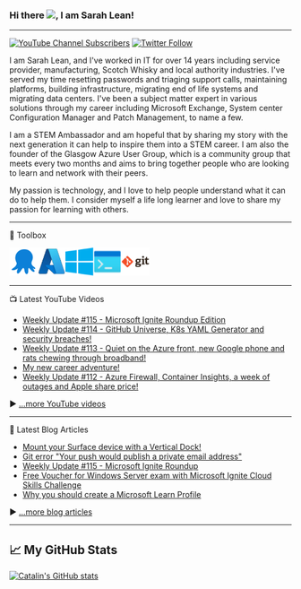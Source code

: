 ### Hi there <img src="https://raw.githubusercontent.com/MartinHeinz/MartinHeinz/master/wave.gif" width="30px">, I am Sarah Lean!

---

[![YouTube Channel Subscribers](https://img.shields.io/youtube/channel/subscribers/UCQ8U53KvEX2JuCe48MxmV3Q?label=People%20subscribed%20to%20my%20YouTube%20channel&style=social)](https://www.youtube.com/techielass?sub_confirmation=1) [![Twitter Follow](https://img.shields.io/twitter/follow/techielass?label=Twitter%20Followers&style=social)](https://twitter.com/intent/follow?screen_name=techielass)

I am Sarah Lean, and I've worked in IT for over 14 years including service provider, manufacturing, Scotch Whisky and local authority industries. I've served my time resetting passwords and triaging support calls, maintaining platforms, building infrastructure, migrating end of life systems and migrating data centers. I've been a subject matter expert in various solutions through my career including Microsoft Exchange, System center Configuration Manager and Patch Management, to name a few.

I am a STEM Ambassador and am hopeful that by sharing my story with the next generation it can help to inspire them into a STEM career. I am also the founder of the Glasgow Azure User Group, which is a community group that meets every two months and aims to bring together people who are looking to learn and network with their peers.

My passion is technology, and I love to help people understand what it can do to help them. I consider myself a life long learner and love to share my passion for learning with others.

---

🧰 Toolbox

<img src="https://github.com/weeyin83/weeyin83/blob/main/icons/Logo-Blue_140px_rgb.png" alt="Octopus Deploy" width="50" height="50"/><img src="https://github.com/weeyin83/weeyin83/blob/main/icons/azure.jpg" alt="Azure" width="50" height="50"/><img src="https://github.com/weeyin83/weeyin83/blob/main/icons/windows-logo.png" alt="Microsoft Windows" width="50" height="50"/><img src="https://github.com/weeyin83/weeyin83/blob/main/icons/powershell.svg" alt="PowerShell" width="50" height="50"/><img src="https://github.com/devicons/devicon/blob/master/icons/git/git-original-wordmark.svg" alt="Git" width="50" height="50"/>

---
📺 Latest YouTube Videos
<!-- YOUTUBE-VIDEOS-LIST:START -->
- [Weekly Update #115 - Microsoft Ignite Roundup Edition](https://www.youtube.com/watch?v=pmy7532oJd4)
- [Weekly Update #114 - GitHub Universe, K8s YAML Generator and security breaches!](https://www.youtube.com/watch?v=TNNQ8AuRkPE)
- [Weekly Update #113 - Quiet on the Azure front, new Google phone and rats chewing through broadband!](https://www.youtube.com/watch?v=4fMS6rgnzVM)
- [My new career adventure!](https://www.youtube.com/watch?v=1koCLaSDDVQ)
- [Weekly Update #112 - Azure Firewall, Container Insights, a week of outages and Apple share price!](https://www.youtube.com/watch?v=EE5ab7UyIDQ)
<!-- YOUTUBE-VIDEOS-LIST:END -->

 ▶ [...more YouTube videos](https://www.youtube.com/channel/techielass?sub_confirmation=1)

---

📘 Latest Blog Articles

<!-- BLOG-POST-LIST:START -->
- [Mount your Surface device with a Vertical Dock!](https://www.techielass.com/mount-your-surface-device-with-a-vertical-dock/)
- [Git error &quot;Your push would publish a private email address&quot;](https://www.techielass.com/git-error-your-push-would-publish-a-private-email-address/)
- [Weekly Update #115 - Microsoft Ignite Roundup](https://www.techielass.com/weekly-update-115/)
- [Free Voucher for Windows Server exam with Microsoft Ignite Cloud Skills Challenge](https://www.techielass.com/free-voucher-for-windows-server-exam-with-microsoft-ignite-cloud-skills-challenge/)
- [Why you should create a Microsoft Learn Profile](https://www.techielass.com/why-you-should-create-a-microsoft-learn-profile/)
<!-- BLOG-POST-LIST:END -->

▶ [...more blog articles](https://www.techielass.com)

---

## &#x1f4c8; My GitHub Stats

[![Catalin's GitHub stats](https://github-readme-stats.vercel.app/api?username=weeyin83&theme=radical)](https://github.com/anuraghazra/github-readme-stats)
